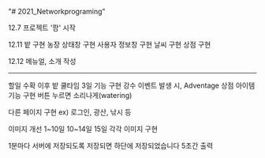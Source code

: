 "# 2021_Networkprograming" 

12.7
프로젝트 '팜' 시작

12.11
밭 구현
농장 상태창 구현
사용자 정보창 구현
날씨 구현
상점 구현

12.12
메뉴얼, 소개 작성

------------------------------------------------

할일
수확 이후 밭 쿨타임 3일 기능 구현
강수 이벤트 발생 시, Adventage
상점 아이템 기능 구현
버튼 누르면 소리나게(watering)

다른 페이지 구현
ex) 로그인, 광산, 낚시 등

이미지 개선
1~10일 10~14일 15일 각각 이미지 구현

1분마다 서버에 저장되도록
저장되면 하단에 저장되었습니다 5초간 출력